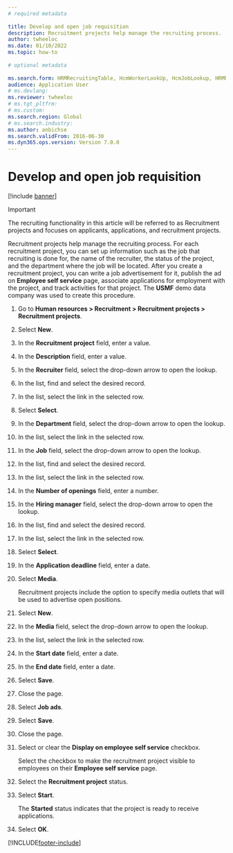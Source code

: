 ```yaml
--- 
# required metadata 
 
title: Develop and open job requisition
description: Recruitment projects help manage the recruiting process. 
author: twheeloc
ms.date: 01/10/2022
ms.topic: how-to 
 
# optional metadata 
 
ms.search.form: HRMRecruitingTable, HcmWorkerLookUp, HcmJobLookup, HRMRecruitingMedia, HRMRecruitingJobAd   
audience: Application User 
# ms.devlang:  
ms.reviewer: twheeloc
# ms.tgt_pltfrm:  
# ms.custom:  
ms.search.region: Global
# ms.search.industry: 
ms.author: anbichse
ms.search.validFrom: 2016-06-30 
ms.dyn365.ops.version: Version 7.0.0 
---
```

# Develop and open job requisition

[!include [banner](../../includes/banner.md)]

> [!IMPORTANT]
> The recruiting functionality in this article will be referred to as Recruitment projects and focuses on applicants, applications, and recruitment projects.  


Recruitment projects help manage the recruiting process. For each recruitment project, you can set up information such as the job that recruiting is done for, the name of the recruiter, the status of the project, and the department where the job will be located. After you create a recruitment project, you can write a job advertisement for it, publish the ad on **Employee self service** page, associate applications for employment with the project, and track activities for that project. The **USMF** demo data company was used to create this procedure.

1. Go to **Human resources \> Recruitment \> Recruitment projects \> Recruitment projects**.
2. Select **New**.
3. In the **Recruitment project** field, enter a value.
4. In the **Description** field, enter a value.
5. In the **Recruiter** field, select the drop-down arrow to open the lookup.
6. In the list, find and select the desired record.
7. In the list, select the link in the selected row.
8. Select **Select**.
9. In the **Department** field, select the drop-down arrow to open the lookup.
10. In the list, select the link in the selected row.
11. In the **Job** field, select the drop-down arrow to open the lookup.
12. In the list, find and select the desired record.
13. In the list, select the link in the selected row.
14. In the **Number of openings** field, enter a number.
15. In the **Hiring manager** field, select the drop-down arrow to open the lookup.
16. In the list, find and select the desired record.
17. In the list, select the link in the selected row.
18. Select **Select**.
19. In the **Application deadline** field, enter a date.
20. Select **Media**.

    Recruitment projects include the option to specify media outlets that will be used to advertise open positions.

21. Select **New**.
22. In the **Media** field, select the drop-down arrow to open the lookup.
23. In the list, select the link in the selected row.
24. In the **Start date** field, enter a date.
25. In the **End date** field, enter a date.
26. Select **Save**.
27. Close the page.
28. Select **Job ads**.
29. Select **Save**.
30. Close the page.
31. Select or clear the **Display on employee self service** checkbox.

    Select the checkbox to make the recruitment project visible to employees on their **Employee self service** page.

32. Select the **Recruitment project** status.
33. Select **Start**.

    The **Started** status indicates that the project is ready to receive applications.

34. Select **OK**.

[!INCLUDE[footer-include](../../../../includes/footer-banner.md)]
